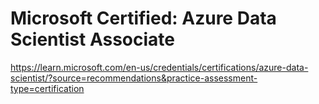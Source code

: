# Microsoft Certified: Azure Data Scientist Associate
https://learn.microsoft.com/en-us/credentials/certifications/azure-data-scientist/?source=recommendations&practice-assessment-type=certification
